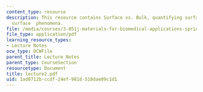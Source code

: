 ```yaml
---
content_type: resource
description: This resource contains Surface vs. Bulk, quantifying surface energy and
  surface  phenomena.
file: /media/courses/3-051j-materials-for-biomedical-applications-spring-2006/1ad0712bccdf24ef981d518dae09c1d1_lecture2.pdf
file_type: application/pdf
learning_resource_types:
- Lecture Notes
ocw_type: OCWFile
parent_title: Lecture Notes
parent_type: CourseSection
resourcetype: Document
title: lecture2.pdf
uid: 1ad0712b-ccdf-24ef-981d-518dae09c1d1
---
```

